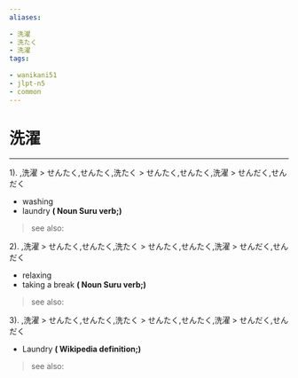 ```yaml
---
aliases:
    
- 洗濯
- 洗たく
- 洗濯
tags:
    
- wanikani51
- jlpt-n5
- common
---
```


# 洗濯
---
1).
,洗濯 > せんたく,せんたく,洗たく > せんたく,せんたく,洗濯 > せんだく,せんだく

- washing
- laundry
**( Noun Suru verb;)**
> see also: 
            
2).
,洗濯 > せんたく,せんたく,洗たく > せんたく,せんたく,洗濯 > せんだく,せんだく

- relaxing
- taking a break
**( Noun Suru verb;)**
> see also: 
            
3).
,洗濯 > せんたく,せんたく,洗たく > せんたく,せんたく,洗濯 > せんだく,せんだく

- Laundry
**( Wikipedia definition;)**
> see also: 
            